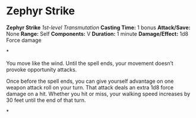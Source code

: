 # Zephyr Strike

**Zephyr Strike**
_1st-level Transmutation_
**Casting Time:** 1 bonus
**Attack/Save:** None
**Range:** Self
**Components:** V
**Duration:** 1 minute
**Damage/Effect:** 1d8 Force damage

*<p class="Core-Styles_Core-Body">You move like the wind. Until the spell ends, your movement doesn’t provoke opportunity attacks.</p>
<p class="Core-Styles_Core-Body">Once before the spell ends, you can give yourself advantage on one weapon attack roll on your turn. That attack deals an extra 1d8 force damage on a hit. Whether you hit or miss, your walking speed increases by 30 feet until the end of that turn.</p>*